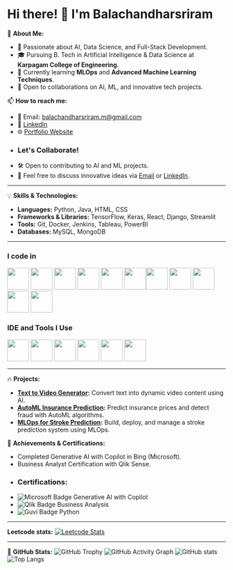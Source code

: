 # Hi there! 👋 I'm Balachandharsriram

🚀 **About Me:**
- 🔭 Passionate about AI, Data Science, and Full-Stack Development.
- 🎓 Pursuing B. Tech in Artificial Intelligence & Data Science at **Karpagam College of Engineering**.
- 🌱 Currently learning **MLOps** and **Advanced Machine Learning Techniques**.
- 💼 Open to collaborations on AI, ML, and innovative tech projects.

📫 **How to reach me:**
- 📧 Email: [balachandharsriram.m@gmail.com](mailto:balachandharsriram.m@gmail.com)
- 💼 [LinkedIn](https://www.linkedin.com/in/balachandharsriram/)
- 🌐 [Portfolio Website](https://balachandharsriram.vercel.app) 
- ### Let's Collaborate!
- 🛠 Open to contributing to AI and ML projects.
- 💬 Feel free to discuss innovative ideas via [Email](mailto:balachandharsriram.m@gmail.com) or [LinkedIn](https://linkedin.com/in/balachandharsriram).

---

💡 **Skills & Technologies:**
- **Languages:** Python, Java, HTML, CSS
- **Frameworks & Libraries:** TensorFlow, Keras, React, Django, Streamlit
- **Tools:** Git, Docker, Jenkins, Tableau, PowerBI
- **Databases:** MySQL, MongoDB
  
---

### I code in
<img height="50" width="50" src="https://img.icons8.com/color/48/000000/python.png" />  <img height="50" width="50" src="https://img.icons8.com/color/48/000000/java-coffee-cup-logo.png" /> <img height="50" width="50" src="https://img.icons8.com/color/48/000000/html-5.png" /> <img height="50" width="50" src="https://img.icons8.com/color/48/000000/css3.png" /> <img height="50" width="50" src="https://img.icons8.com/color/48/000000/bootstrap.png" />
<img height="50" width="50" src="https://img.icons8.com/color/48/000000/javascript.png"/><img height="50" width="50" src="https://img.icons8.com/color/48/000000/tensorflow.png"/> <img height="50" width="50" src="https://img.icons8.com/color/48/000000/react-native.png"/> <img height="50" width="50" src="https://img.icons8.com/color/48/000000/mysql-logo.png"/> <img height="50" width="50" src="https://img.icons8.com/color/48/000000/mongodb.png"/> <img height="50" width="50" src="https://img.icons8.com/color/48/000000/nodejs.png"/> 

### IDE and Tools I Use

<img height="50" width="50" src="https://img.icons8.com/color/48/000000/visual-studio-code-2019.png"/> <img height="50" width="50" src="https://img.icons8.com/color/50/000000/git.png"/> <img height="50" src="https://img.icons8.com/officel/480/null/java-eclipse.png"/> <img height="50" width="50" src="https://img.icons8.com/doodle/48/000000/adobe-photoshop.png"/> <img height="50" width="50" src="https://img.icons8.com/color/48/000000/figma--v1.png"/> <img height="50" src="https://img.shields.io/badge/Netlify-00C7B7?style=for-the-badge&logo=netlify&logoColor=white"/> 

---

🔥 **Projects:**
- **[Text to Video Generator](#):** Convert text into dynamic video content using AI.
- **[AutoML Insurance Prediction](#):** Predict insurance prices and detect fraud with AutoML algorithms.
- **[MLOps for Stroke Prediction](#):** Build, deploy, and manage a stroke prediction system using MLOps.

🌟 **Achievements & Certifications:**
- Completed Generative AI with Copilot in Bing (Microsoft).
- Business Analyst Certification with Qlik Sense.
- ### Certifications:
- ![Microsoft Badge](https://img.shields.io/badge/Microsoft-GenerativeAI-blue) Generative AI with Copilot
- ![Qlik Badge](https://img.shields.io/badge/Qlik-Business%20Analyst-green) Business Analysis
- ![Guvi Badge](https://img.shields.io/badge/Guvi-Python%20Data%20Science-yellow) Python

---
**Leetcode stats:**
[![Leetcode Stats](https://leetcard.jacoblin.cool/Balachandharsriram?theme=dark&font=Trade%20Winds)](https://leetcode.com/u/Balachandharsriram)

---

🧩 **GitHub Stats:**
![GitHub Trophy](https://github-profile-trophy.vercel.app/?username=Balachandharsriram&theme=onedark)
![GitHub Activity Graph](https://github-readme-activity-graph.vercel.app/graph?username=Balachandharsriram&theme=react-dark)
![GitHub stats](https://github-readme-stats.vercel.app/api?username=Balachandharsriram&show_icons=true&theme=radical)
![Top Langs](https://github-readme-stats.vercel.app/api/top-langs/?username=Balachandharsriram&layout=compact&theme=radical)

